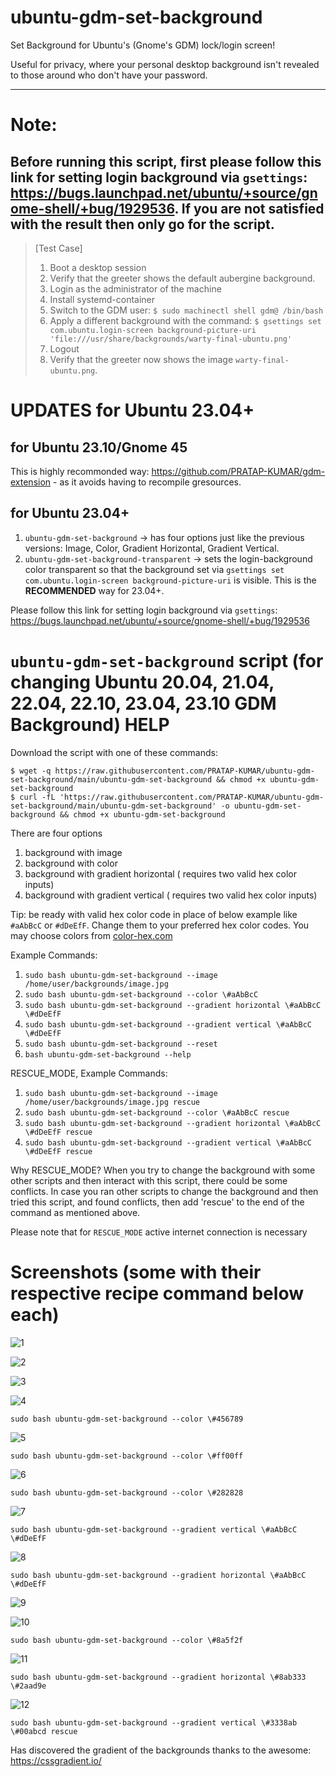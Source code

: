 # ubuntu-gdm-set-background

Set Background for Ubuntu's (Gnome's GDM) lock/login screen!

Useful for privacy, where your personal desktop background isn't revealed to those around who don't have your password.

----

# Note:
## Before running this script, first please follow this link for setting login background via `gsettings`: https://bugs.launchpad.net/ubuntu/+source/gnome-shell/+bug/1929536. If you are not satisfied with the result then only go for the script.

> [Test Case]
>
> 1. Boot a desktop session
> 2. Verify that the greeter shows the default aubergine background.
> 3. Login as the administrator of the machine
> 4. Install systemd-container
> 5. Switch to the GDM user:
>    `$ sudo machinectl shell gdm@ /bin/bash`
> 6. Apply a different background with the command:
>    `$ gsettings set com.ubuntu.login-screen background-picture-uri 'file:///usr/share/backgrounds/warty-final-ubuntu.png'`
> 7. Logout
> 8. Verify that the greeter now shows the image `warty-final-ubuntu.png`.

# UPDATES for Ubuntu 23.04+

## for Ubuntu 23.10/Gnome 45

This is highly recommonded way: https://github.com/PRATAP-KUMAR/gdm-extension - as it avoids having to recompile gresources.

## for Ubuntu 23.04+

1. `ubuntu-gdm-set-background` -> has four options just like the previous versions: Image, Color, Gradient Horizontal, Gradient Vertical.
2. `ubuntu-gdm-set-background-transparent` -> sets the login-background color transparent so that the background set via `gsettings set com.ubuntu.login-screen background-picture-uri` is visible. This is the **RECOMMENDED** way for 23.04+.

Please follow this link for setting login background via `gsettings`: https://bugs.launchpad.net/ubuntu/+source/gnome-shell/+bug/1929536

# `ubuntu-gdm-set-background` script (for changing Ubuntu 20.04, 21.04, 22.04, 22.10, 23.04, 23.10 GDM Background) HELP

Download the script with one of these commands:

```console
$ wget -q https://raw.githubusercontent.com/PRATAP-KUMAR/ubuntu-gdm-set-background/main/ubuntu-gdm-set-background && chmod +x ubuntu-gdm-set-background
$ curl -fL 'https://raw.githubusercontent.com/PRATAP-KUMAR/ubuntu-gdm-set-background/main/ubuntu-gdm-set-background' -o ubuntu-gdm-set-background && chmod +x ubuntu-gdm-set-background
```

There are four options

1. background with image
2. background with color
3. background with gradient horizontal ( requires two valid hex color inputs)
4. background with gradient vertical ( requires two valid hex color inputs)

Tip: be ready with valid hex color code in place of below example like `#aAbBcC` or `#dDeEfF`. Change them to your preferred hex color codes.
You may choose colors from [color-hex.com](https://www.color-hex.com/)

Example Commands:

1. `sudo bash ubuntu-gdm-set-background --image /home/user/backgrounds/image.jpg`
2. `sudo bash ubuntu-gdm-set-background --color \#aAbBcC`
3. `sudo bash ubuntu-gdm-set-background --gradient horizontal \#aAbBcC \#dDeEfF`
4. `sudo bash ubuntu-gdm-set-background --gradient vertical \#aAbBcC \#dDeEfF`
5. `sudo bash ubuntu-gdm-set-background --reset`
6. `bash ubuntu-gdm-set-background --help`

RESCUE_MODE, Example Commands:

1. `sudo bash ubuntu-gdm-set-background --image /home/user/backgrounds/image.jpg rescue`
2. `sudo bash ubuntu-gdm-set-background --color \#aAbBcC rescue`
3. `sudo bash ubuntu-gdm-set-background --gradient horizontal \#aAbBcC \#dDeEfF rescue`
4. `sudo bash ubuntu-gdm-set-background --gradient vertical \#aAbBcC \#dDeEfF rescue`

Why RESCUE_MODE?
When you try to change the background with some other scripts and then interact with this script,
there could be some conflicts. In case you ran other scripts to change the background and then tried this script,
and found conflicts, then add 'rescue' to the end of the command as mentioned above.

Please note that for `RESCUE_MODE` active internet connection is necessary

# Screenshots (some with their respective recipe command below each)

![1](https://user-images.githubusercontent.com/40719899/138041931-c61f5223-b446-47f4-bc30-4926b380db9f.png)

![2](https://user-images.githubusercontent.com/40719899/138041947-ca1d8f27-a294-45c4-9f0a-50e6c5de8004.png)

![3](https://user-images.githubusercontent.com/40719899/138041955-321aa1bb-1d1f-4b61-96ff-9accc129b846.png)

![4](https://user-images.githubusercontent.com/40719899/138041957-e8dcae5c-b52d-4c58-be04-d899b9e49ce8.png)

`sudo bash ubuntu-gdm-set-background --color \#456789`

![5](https://user-images.githubusercontent.com/40719899/138041959-32db8c1b-7679-4513-9c15-5071f231f796.png)

`sudo bash ubuntu-gdm-set-background --color \#ff00ff`

![6](https://user-images.githubusercontent.com/40719899/138041960-3978f9c0-8cee-4a68-82fb-5f77865c8c77.png)

`sudo bash ubuntu-gdm-set-background --color \#282828`

![7](https://user-images.githubusercontent.com/40719899/138041961-7c58337d-9cbb-42d4-974f-d260a024e5fd.png)

`sudo bash ubuntu-gdm-set-background --gradient vertical \#aAbBcC \#dDeEfF`

![8](https://user-images.githubusercontent.com/40719899/138041963-a4981163-1c1f-4886-9a67-cfc1827a5d80.png)

`sudo bash ubuntu-gdm-set-background --gradient horizontal \#aAbBcC \#dDeEfF`

![9](https://user-images.githubusercontent.com/40719899/138041965-19699e82-4d31-4539-80ac-3f3bc559504d.png)

![10](https://user-images.githubusercontent.com/40719899/138041973-bde88f7c-8fe5-4862-87bc-3affd4d44dbf.png)

`sudo bash ubuntu-gdm-set-background --color \#8a5f2f`

![11](https://user-images.githubusercontent.com/40719899/138041974-e229d7a4-9950-4eec-b837-716d7947b192.png)

`sudo bash ubuntu-gdm-set-background --gradient horizontal \#8ab333 \#2aad9e`

![12](https://user-images.githubusercontent.com/40719899/138041976-8c6f1f36-a32c-4ed3-993d-22fe66a9fc42.png)

`sudo bash ubuntu-gdm-set-background --gradient vertical \#3338ab \#00abcd rescue`

Has discovered the gradient of the backgrounds thanks to the awesome: https://cssgradient.io/
